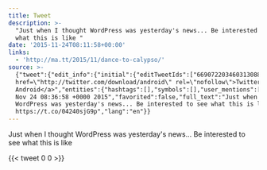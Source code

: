 ```yaml
---
title: Tweet
description: >-
  "Just when I thought WordPress was yesterday's news... Be interested to see
  what this is like "
date: '2015-11-24T08:11:58+00:00'
links:
  - 'http://ma.tt/2015/11/dance-to-calypso/'
source: >-
  {"tweet":{"edit_info":{"initial":{"editTweetIds":["669072203460313088"],"editableUntil":"2015-11-24T09:36:58.722Z","editsRemaining":"5","isEditEligible":true}},"retweeted":false,"source":"<a
  href=\"http://twitter.com/download/android\" rel=\"nofollow\">Twitter for
  Android</a>","entities":{"hashtags":[],"symbols":[],"user_mentions":[],"urls":[{"url":"https://t.co/04240sjG9p","expanded_url":"http://ma.tt/2015/11/dance-to-calypso/","display_url":"ma.tt/2015/11/dance-…","indices":["93","116"]}]},"display_text_range":["0","116"],"favorite_count":"0","id_str":"669072203460313088","truncated":false,"retweet_count":"0","id":"669072203460313088","possibly_sensitive":false,"created_at":"Tue
  Nov 24 08:36:58 +0000 2015","favorited":false,"full_text":"Just when I thought
  WordPress was yesterday's news... Be interested to see what this is like
  https://t.co/04240sjG9p","lang":"en"}}
---
```

Just when I thought WordPress was yesterday's news... Be interested to see what this is like 
    
{{< tweet 0 0 >}}
    
